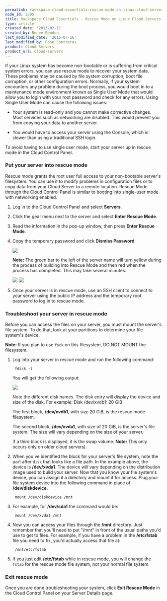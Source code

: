 ```yaml
---
permalink: rackspace-cloud-essentials-rescue-mode-on-linux-cloud-servers/
node_id: 3295
title: Rackspace Cloud Essentials - Rescue Mode on Linux Cloud Servers
type: article
created_date: '2013-02-11'
created_by: Renee Rendon
last_modified_date: '2015-07-16'
last_modified_by: Rose Contreras
product: Cloud Servers
product_url: cloud-servers
---
```


If your Linux system has become non-bootable or is suffering from critical system errors, you can use rescue mode to recover your system data. These problems may be caused by file system corruption, boot file corruption, or other configuration errors. Normally, if your system encounters any problem during the boot process, you would boot in to a maintenance mode environment known as Single User Mode that would allow you to login with your root password and check for any errors. Using Single User Mode can cause the following issues:

- Your system is read-only and you cannot make corrective changes. Most services such as networking are disabled. This would prevent you from copying your data to another server.

- You would have to access your server using the Console, which is slower than using a traditional SSH login.

To avoid having to use single user mode, start your server up in rescue mode in the Cloud Control Panel.

### Put your server into rescue mode

Rescue mode grants the root user full access to your non-bootable server's filesystem. You can use it to modify problems in configuration files or to copy data from your Cloud Server to a remote location. Rescue Mode through the Cloud Control Panel is similar to booting into single-user mode with networking enabled.

1. Log in to the Cloud Control Panel and select **Servers**.

2. Click the gear menu next to the server and select **Enter Rescue Mode**.

3. Read the information in the pop-up window, then press **Enter Rescue Mode**.

4. Copy the temporary password and click **Dismiss Password**.

    ![](https://8026b2e3760e2433679c-fffceaebb8c6ee053c935e8915a3fbe7.ssl.cf2.rackcdn.com/field/image/Feb%2011%20-%20Rescue%20Mode%20Activated.png)

    **Note:** The green bar to the left of the server name will turn yellow during the process of building into Rescue Mode and then red when the process has completed. This may take several minutes.

    ![](https://8026b2e3760e2433679c-fffceaebb8c6ee053c935e8915a3fbe7.ssl.cf2.rackcdn.com/field/image/Feb%2011%20-%20Yellow%20Bar.png)
	![](https://8026b2e3760e2433679c-fffceaebb8c6ee053c935e8915a3fbe7.ssl.cf2.rackcdn.com/field/image/Feb%2011%20-%20Red%20Box.png)

5. Once your server is in rescue mode, use an SSH client to connect to your server using the public IP address and the temporary root password to log in to rescue mode.

### Troubleshoot your server in rescue mode

Before you can access the files on your server, you must mount the server's file system. To do that, look at your partitions to determine your file system's device.

**Note:** If you plan to use `fsck` on this filesystem, DO NOT MOUNT the filesystem.

1. Log into your server in rescue mode and run the following command:

        fdisk -l

    You will get the following output:

    ![](https://8026b2e3760e2433679c-fffceaebb8c6ee053c935e8915a3fbe7.ssl.cf2.rackcdn.com/field/image/fdisknew.png)

    Note the different disk names. The disk entry will display the device and size of the disk. For example: Disk /dev/xvdb1: 20 GiB

    The first block, **/dev/xvdb1**, with size 20 GiB, is the rescue mode filesystem.

    The second block, **/dev/xvda1**, with size of 20 GiB, is the server's file system. The size will vary depending on the size of your server.

    If a third block is displayed, it is the swap volume. **Note:** This only occurs only on older cloud servers).

2. When you've identified the block for your server's file system, note the part after `disk` that looks like a file path. In the example above, the device is **/dev/xvda1**. The device will vary depending on the distribution image used to build your server. Now that you know your file system's device, you can assign it a directory and mount it for access. Plug your file system device into the following command in place of **/dev/diskdevice**.

        mount /dev/diskdevice /mnt

3. For example, for **/dev/sda1** the command would be:

        mount /dev/xvda1 /mnt

4. Now you can access your files through the **/mnt** directory. Just remember that you'll need to put "/mnt" in front of the usual paths you'd use to get to files. For example, if you have a problem in the **/etc/fstab** file you need to fix, you'd actually access that file at:

        /mnt/etc/fstab

5. If you just edit **/etc/fstab** while in rescue mode, you will change the `fstab` for the rescue mode file system, not your normal file system.

### Exit rescue mode

Once you are done troubleshooting your system, click **Exit Rescue Mode** in the Cloud Control Panel on your Server Details page.
